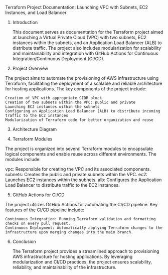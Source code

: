 Terraform Project Documentation: Launching VPC with Subnets, EC2 Instances, and Load Balancer

1. Introduction

    This document serves as documentation for the Terraform project aimed at launching a Virtual Private Cloud (VPC) with two subnets, EC2 instances within the subnets, and an Application Load Balancer (ALB) to distribute traffic. The project also includes modularization for scalability and maintainability and integration with GitHub Actions for Continuous Integration/Continuous Deployment (CI/CD).

2. Project Overview

 The project aims to automate the provisioning of AWS infrastructure using Terraform, facilitating the deployment of a scalable and reliable architecture for hosting applications. The key components of the project include:

    Creation of VPC with appropriate CIDR block
    Creation of two subnets within the VPC: public and private
    Launching EC2 instances within the subnets
    Configuring an Application Load Balancer (ALB) to distribute incoming traffic to the EC2 instances
    Modularization of Terraform code for better organization and reuse

3. Architecture Diagram


4. Terraform Modules

The project is organized into several Terraform modules to encapsulate logical components and enable reuse across different environments. The modules include:

  vpc: Responsible for creating the VPC and its associated components.
  subnets: Creates the public and private subnets within the VPC.
  ec2: Launches EC2 instances within the subnets.
  alb: Configures the Application Load Balancer to distribute traffic to the EC2 instances.
 
5. GitHub Actions for CI/CD

  The project utilizes GitHub Actions for automating the CI/CD pipeline. Key features of the CI/CD pipeline include:

    Continuous Integration: Running Terraform validation and formatting checks on every pull request.
    Continuous Deployment: Automatically applying Terraform changes to the infrastructure upon merging changes into the main branch.

6. Conclusion

    The Terraform project provides a streamlined approach to provisioning AWS infrastructure for hosting applications. By leveraging modularization and CI/CD practices, the project ensures scalability, reliability, and maintainability of the infrastructure.
